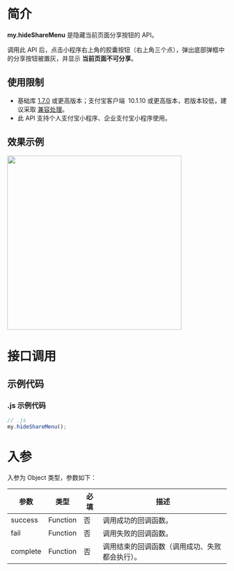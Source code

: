 # 简介
**my.hideShareMenu** 是隐藏当前页面分享按钮的 API。

调用此 API 后，点击小程序右上角的胶囊按钮（右上角三个点），弹出底部弹框中的分享按钮被置灰，并显示 **当前页面不可分享**。

## 使用限制

- 基础库 [1.7.0](https://opendocs.alipay.com/mini/framework/lib) 或更高版本；支付宝客户端  10.1.10 或更高版本，若版本较低，建议采取 [兼容处理](https://opendocs.alipay.com/mini/framework/compatibility)。
- 此 API 支持个人支付宝小程序、企业支付宝小程序使用。

## 效果示例
<img src="https://cdn.nlark.com/yuque/0/2022/png/179989/1650877509568-ef7560f7-caef-4a24-ad62-a9ed600a6141.png" width="400px"/>

# 接口调用

## 示例代码

### .js 示例代码

```javascript
// .js
my.hideShareMenu();
```

# 入参

入参为 Object 类型，参数如下：

| **参数** | **类型** | **必填** | **描述** |
| --- | --- | --- | --- |
| success | Function | 否 | 调用成功的回调函数。 |
| fail | Function | 否 | 调用失败的回调函数。 |
| complete | Function | 否 | 调用结束的回调函数（调用成功、失败都会执行）。 |
